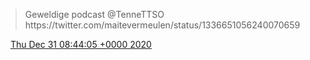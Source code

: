 > Geweldige podcast @TenneTTSO https://twitter\.com/maitevermeulen/status/1336651056240070659

<img src="../../media/tweet.ico" width="12" /> [Thu Dec 31 08:44:05 +0000 2020](https://twitter.com/DromerDenker/status/1344564974644043782)